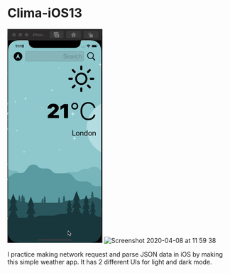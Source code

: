 # Clima-iOS13

![](Clima-demo.gif)  <img width="220" height="480" alt="Screenshot 2020-04-08 at 11 59 38" src="https://user-images.githubusercontent.com/44005264/78765290-7990b680-7990-11ea-95cb-251bb49d38c3.png">


I practice making network request and parse JSON data in iOS by making this simple weather app. It has 2 different UIs for light and dark mode.
